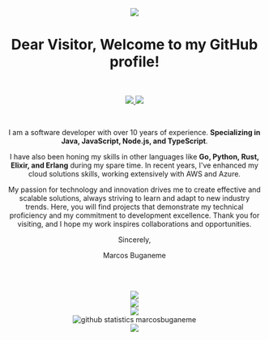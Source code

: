 <p align="center">
  <a href="#">
    <img src="https://komarev.com/ghpvc/?username=marcosbuganeme&label=PROFILE+VIEWS"><br/>
  </a>
</p>
<h1 align="center">Dear Visitor, Welcome to my GitHub profile!</h1>
<br>
<p align="center">
  <a href="mailto:molavosbdeveloper@gmail.com" alt="Gmail">
    <img src="https://img.shields.io/badge/mail.marcos.after@gmail.com-F74141?style=for-the-badge&logoColor=white&logo=gmail&link=mailto:mail.molavosbdeveloper@gmail.com"/>
  </a>

  <a href="https://www.linkedin.com/in/marcosbuganeme/">
    <img src="https://img.shields.io/badge/Marcos%20Buganeme-0e76a8?style=for-the-badge&logo=Linkedin&link=https://www.linkedin.com/in/marcosbuganeme/"/>
  </a>
</p>
<br>
<p align="center">
 I am a software developer with over 10 years of experience. <b>Specializing in Java, JavaScript, Node.js, and TypeScript</b>. 
</p>
<p  align="center">
  I have also been honing my skills in other languages like <b>Go, Python, Rust, Elixir, and Erlang</b> during my spare time. In recent years, I've enhanced my cloud solutions skills, working extensively with AWS and Azure. 
</p>
<p  align="center">
  My passion for technology and innovation drives me to create effective and scalable solutions, always striving to learn and adapt to new industry trends. Here, you will find projects that demonstrate my technical proficiency and my commitment to development excellence. Thank you for visiting, and I hope my work inspires collaborations and opportunities.
</p>
<p  align="center">
Sincerely,
</p>
<p  align="center">
Marcos Buganeme
</p>
<br>
<br>


<p align="center">
  <img src="https://github-readme-stats.vercel.app/api?username=marcosbuganeme&show_icons=true&theme=radical&count_private=true"><br/>
  <img src="https://github-readme-stats.vercel.app/api/top-langs/?username=marcosbuganeme&theme=radical&count_private=true&langs_count=8"><br/>
  <img src="https://github-readme-streak-stats.herokuapp.com/?user=marcosbuganeme&theme=radical&hide_border=true"><br/>
  <img src="https://github-profile-summary-cards.vercel.app/api/cards/profile-details?username=marcosbuganeme&theme=radical" alt="github statistics marcosbuganeme"><br/>
  <img src="https://github-profile-trophy.vercel.app/?username=marcosbuganeme&theme=radical&margin-w=9&hide_border=true&count_private=true"><br/>
</p>
